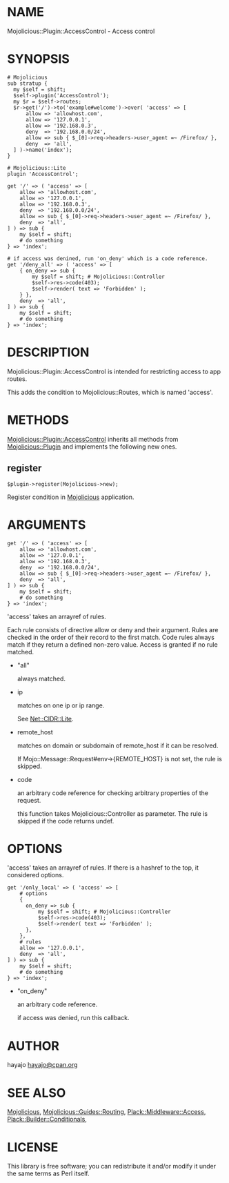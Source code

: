 # NAME

Mojolicious::Plugin::AccessControl - Access control

# SYNOPSIS

    # Mojolicious
    sub stratup {
      my $self = shift;
      $self->plugin('AccessControl');
      my $r = $self->routes;
      $r->get('/')->to('example#welcome')->over( 'access' => [
          allow => 'allowhost.com',
          allow => '127.0.0.1',
          allow => '192.168.0.3',
          deny  => '192.168.0.0/24',
          allow => sub { $_[0]->req->headers->user_agent =~ /Firefox/ },
          deny  => 'all',
      ] )->name('index');
    }

    # Mojolicious::Lite
    plugin 'AccessControl';

    get '/' => ( 'access' => [
        allow => 'allowhost.com',
        allow => '127.0.0.1',
        allow => '192.168.0.3',
        deny  => '192.168.0.0/24',
        allow => sub { $_[0]->req->headers->user_agent =~ /Firefox/ },
        deny  => 'all',
    ] ) => sub {
        my $self = shift;
        # do something
    } => 'index';

    # if access was denined, run 'on_deny' which is a code reference.
    get '/deny_all' => ( 'access' => [
        { on_deny => sub {
            my $self = shift; # Mojolicious::Controller
            $self->res->code(403);
            $self->render( text => 'Forbidden' );
        } },
        deny  => 'all',
    ] ) => sub {
        my $self = shift;
        # do something
    } => 'index';

# DESCRIPTION

Mojolicious::Plugin::AccessControl is intended for restricting access to app routes.

This adds the condition to Mojolicious::Routes, which is named 'access'.

# METHODS

[Mojolicious::Plugin::AccessControl](http://search.cpan.org/perldoc?Mojolicious::Plugin::AccessControl) inherits all methods from [Mojolicious::Plugin](http://search.cpan.org/perldoc?Mojolicious::Plugin) and implements the following new ones.

## register

    $plugin->register(Mojolicious->new);

Register condition in [Mojolicious](http://search.cpan.org/perldoc?Mojolicious) application.

# ARGUMENTS

    get '/' => ( 'access' => [
        allow => 'allowhost.com',
        allow => '127.0.0.1',
        allow => '192.168.0.3',
        deny  => '192.168.0.0/24',
        allow => sub { $_[0]->req->headers->user_agent =~ /Firefox/ },
        deny  => 'all',
    ] ) => sub {
        my $self = shift;
        # do something
    } => 'index';

'access' takes an arrayref of rules.

Each rule consists of directive allow or deny and their argument. Rules are checked in the order of their record to the first match. Code rules always match if they return a defined non-zero value. Access is granted if no rule matched.

- "all"

    always matched.

- ip

    matches on one ip or ip range.

    See [Net::CIDR::Lite](http://search.cpan.org/perldoc?Net::CIDR::Lite).

- remote\_host

    matches on domain or subdomain of remote\_host if it can be resolved.

    If Mojo::Message::Request\#env->{REMOTE\_HOST} is not set, the rule is skipped.

- code

    an arbitrary code reference for checking arbitrary properties of the request.

    this function takes Mojolicious::Controller as parameter. The rule is skipped if the code returns undef.

# OPTIONS

'access' takes an arrayref of rules. If there is a hashref to the top, it considered options.

    get '/only_local' => ( 'access' => [
        # options
        {
          on_deny => sub {
              my $self = shift; # Mojolicious::Controller
              $self->res->code(403);
              $self->render( text => 'Forbidden' );
          },
        },
        # rules
        allow => '127.0.0.1',
        deny  => 'all',
    ] ) => sub {
        my $self = shift;
        # do something
    } => 'index';

- "on\_deny"

    an arbitrary code reference.

    if access was denied, run this callback.

# AUTHOR

hayajo <hayajo@cpan.org>

# SEE ALSO

[Mojolicious](http://search.cpan.org/perldoc?Mojolicious), [Mojolicious::Guides::Routing](http://search.cpan.org/perldoc?Mojolicious::Guides::Routing), [Plack::Middleware::Access](http://search.cpan.org/perldoc?Plack::Middleware::Access), [Plack::Builder::Conditionals](http://search.cpan.org/perldoc?Plack::Builder::Conditionals),

# LICENSE

This library is free software; you can redistribute it and/or modify
it under the same terms as Perl itself.
